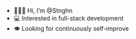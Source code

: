 - 🧝🏻‍♀️ Hi, I’m @Stnghn
- 💻 Interested in full-stack development
- 👁️ Looking for continuously self-improve

<!---
Stnghn/Stnghn is a ✨ special ✨ repository because its `README.md` (this file) appears on your GitHub profile.
You can click the Preview link to take a look at your changes.
--->
